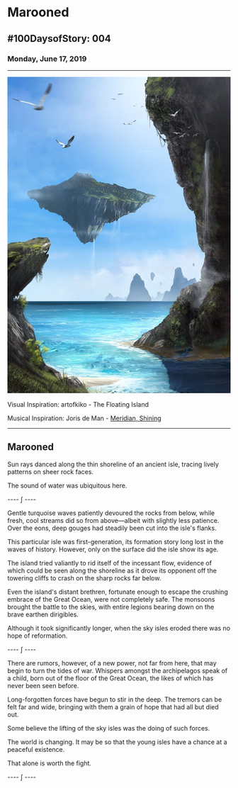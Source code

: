 # Marooned

## #100DaysofStory: 004

### Monday, June 17, 2019

---

![Marooned Visual Inspiration](marooned.jpg)

Visual Inspiration: artofkiko - The Floating Island

Musical Inspiration: Joris de Man - [Meridian, Shining](https://open.spotify.com/track/715FRW6xaSn2x9S4XPk0NC)

---

## Marooned

Sun rays danced along the thin shoreline of an ancient isle, tracing lively patterns on sheer rock faces.

The sound of water was ubiquitous here.

---- ∫ ----

Gentle turquoise waves patiently devoured the rocks from below, while fresh, cool streams did so from above—albeit with slightly less patience. Over the eons, deep gouges had steadily been cut into the isle's flanks.

This particular isle was first-generation, its formation story long lost in the waves of history. However, only on the surface did the isle show its age.

The island tried valiantly to rid itself of the incessant flow, evidence of which could be seen along the shoreline as it drove its opponent off the towering cliffs to crash on the sharp rocks far below.

Even the island's distant brethren, fortunate enough to escape the crushing embrace of the Great Ocean, were not completely safe. The monsoons brought the battle to the skies, with entire legions bearing down on the brave earthen dirigibles.

Although it took significantly longer, when the sky isles eroded there was no hope of reformation.

---- ∫ ----

There are rumors, however, of a new power, not far from here, that may begin to turn the tides of war. Whispers amongst the archipelagos speak of a child, born out of the floor of the Great Ocean, the likes of which has never been seen before.

Long-forgotten forces have begun to stir in the deep. The tremors can be felt far and wide, bringing with them a grain of hope that had all but died out.

Some believe the lifting of the sky isles was the doing of such forces.

The world is changing. It may be so that the young isles have a chance at a peaceful existence.

That alone is worth the fight.

---- ∫ ----
